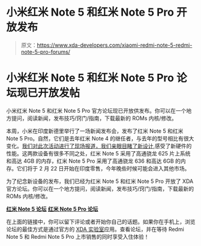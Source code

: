 # 小米红米 Note 5 和红米 Note 5 Pro 开放发布

> 原文：<https://www.xda-developers.com/xiaomi-redmi-note-5-redmi-note-5-pro-forums/>

# 小米红米 Note 5 和红米 Note 5 Pro 论坛现已开放发帖

小米红米 Note 5 和红米 Note 5 Pro 官方论坛现已开放供发布。你可以在一个地方提问，阅读新闻，发布技巧/窍门/指南，下载最新的 ROMs 内核/修改。

本周，小米在印度新德里举行了一场新闻发布会，发布了红米 Note 5 和红米 Note 5 Pro。自然，它们是去年红米 Note 4 的继任者，与去年的型号相比有很大变化。[我们对此次活动进行了现场报道，我们亲眼目睹了新设计](https://www.xda-developers.com/xiaomi-redmi-note-5-redmi-note-5-pro-hands-on/),感受了新硬件的性能。这两款设备有很多不同之处，红米 Note 5 采用了高通骁龙 625 片上系统和高达 4GB 的内存，红米 Note 5 Pro 采用了高通骁龙 636 和高达 6GB 的内存。它们将于 2 月 22 日开始在印度零售，今年晚些时候可能会进入其他市场。

为了纪念新设备的发布，我们已经为红米 Note 5 和红米 Note 5 Pro 开放了 XDA 官方论坛。你可以在一个地方提问，阅读新闻，发布技巧/窍门/指南，下载最新的 ROMs 内核/修改。

[**红米 Note 5 论坛**](https://forum.xda-developers.com/redmi-note-5) [**红米 Note 5 Pro 论坛**](https://forum.xda-developers.com/redmi-note-5-pro)

在上面的链接中，你可以留下评论或者开始你自己的话题。如果你在手机上，浏览论坛的最佳方式是通过官方的 [XDA 实验室](https://www.xda-developers.com/xda-labs/)应用。查看论坛，并在等待 Redmi Note 5 和 Redmi Note 5 Pro 上市销售的同时享受入住体验！